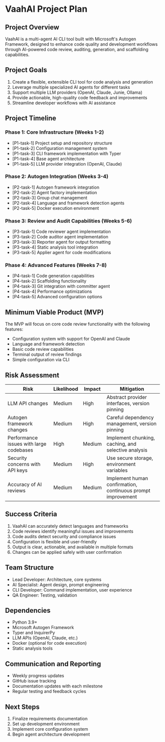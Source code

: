 # VaahAI Project Plan

## Project Overview

VaahAI is a multi-agent AI CLI tool built with Microsoft's Autogen Framework, designed to enhance code quality and development workflows through AI-powered code review, auditing, generation, and scaffolding capabilities.

## Project Goals

1. Create a flexible, extensible CLI tool for code analysis and generation
2. Leverage multiple specialized AI agents for different tasks
3. Support multiple LLM providers (OpenAI, Claude, Junie, Ollama)
4. Provide actionable, high-quality code feedback and improvements
5. Streamline developer workflows with AI assistance

## Project Timeline

### Phase 1: Core Infrastructure (Weeks 1-2)
- [P1-task-1] Project setup and repository structure
- [P1-task-2] Configuration management system
- [P1-task-3] CLI framework implementation with Typer
- [P1-task-4] Base agent architecture
- [P1-task-5] LLM provider integration (OpenAI, Claude)

### Phase 2: Autogen Integration (Weeks 3-4)
- [P2-task-1] Autogen framework integration
- [P2-task-2] Agent factory implementation
- [P2-task-3] Group chat management
- [P2-task-4] Language and framework detection agents
- [P2-task-5] Docker execution environment

### Phase 3: Review and Audit Capabilities (Weeks 5-6)
- [P3-task-1] Code reviewer agent implementation
- [P3-task-2] Code auditor agent implementation
- [P3-task-3] Reporter agent for output formatting
- [P3-task-4] Static analysis tool integration
- [P3-task-5] Applier agent for code modifications

### Phase 4: Advanced Features (Weeks 7-8)
- [P4-task-1] Code generation capabilities
- [P4-task-2] Scaffolding functionality
- [P4-task-3] Git integration with committer agent
- [P4-task-4] Performance optimizations
- [P4-task-5] Advanced configuration options

## Minimum Viable Product (MVP)

The MVP will focus on core code review functionality with the following features:
- Configuration system with support for OpenAI and Claude
- Language and framework detection
- Basic code review capabilities
- Terminal output of review findings
- Simple configuration via CLI

## Risk Assessment

| Risk | Likelihood | Impact | Mitigation |
|------|------------|--------|------------|
| LLM API changes | Medium | High | Abstract provider interfaces, version pinning |
| Autogen framework changes | Medium | High | Careful dependency management, version pinning |
| Performance issues with large codebases | High | Medium | Implement chunking, caching, and selective analysis |
| Security concerns with API keys | Medium | High | Use secure storage, environment variables |
| Accuracy of AI reviews | Medium | Medium | Implement human confirmation, continuous prompt improvement |

## Success Criteria

1. VaahAI can accurately detect languages and frameworks
2. Code reviews identify meaningful issues and improvements
3. Code audits detect security and compliance issues
4. Configuration is flexible and user-friendly
5. Output is clear, actionable, and available in multiple formats
6. Changes can be applied safely with user confirmation

## Team Structure

- Lead Developer: Architecture, core systems
- AI Specialist: Agent design, prompt engineering
- CLI Developer: Command implementation, user experience
- QA Engineer: Testing, validation

## Dependencies

- Python 3.9+
- Microsoft Autogen Framework
- Typer and InquirerPy
- LLM APIs (OpenAI, Claude, etc.)
- Docker (optional for code execution)
- Static analysis tools

## Communication and Reporting

- Weekly progress updates
- GitHub issue tracking
- Documentation updates with each milestone
- Regular testing and feedback cycles

## Next Steps

1. Finalize requirements documentation
2. Set up development environment
3. Implement core configuration system
4. Begin agent architecture development
